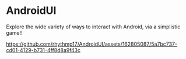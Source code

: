 # AndroidUI
Explore the wide variety of ways to interact with Android, via a simplistic game!!





https://github.com/rhythmp17/AndroidUI/assets/162805087/5a7bc737-cd01-4129-b731-4ff8d8a9f43c

